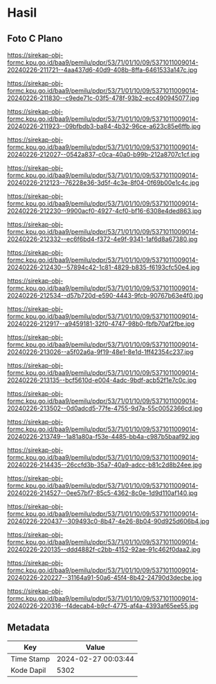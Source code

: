 # Hasil

## Foto C Plano

https://sirekap-obj-formc.kpu.go.id/baa9/pemilu/pdpr/53/71/01/10/09/5371011009014-20240226-211721--4aa437d6-40d9-408b-8ffa-6461533a147c.jpg

https://sirekap-obj-formc.kpu.go.id/baa9/pemilu/pdpr/53/71/01/10/09/5371011009014-20240226-211830--c9ede71c-03f5-478f-93b2-ecc490945077.jpg

https://sirekap-obj-formc.kpu.go.id/baa9/pemilu/pdpr/53/71/01/10/09/5371011009014-20240226-211923--09bfbdb3-ba84-4b32-96ce-a623c85e6ffb.jpg

https://sirekap-obj-formc.kpu.go.id/baa9/pemilu/pdpr/53/71/01/10/09/5371011009014-20240226-212027--0542a837-c0ca-40a0-b99b-212a8707c1cf.jpg

https://sirekap-obj-formc.kpu.go.id/baa9/pemilu/pdpr/53/71/01/10/09/5371011009014-20240226-212123--76228e36-3d5f-4c3e-8f04-0f69b00e1c4c.jpg

https://sirekap-obj-formc.kpu.go.id/baa9/pemilu/pdpr/53/71/01/10/09/5371011009014-20240226-212230--9900acf0-4927-4cf0-bf16-6308e4ded863.jpg

https://sirekap-obj-formc.kpu.go.id/baa9/pemilu/pdpr/53/71/01/10/09/5371011009014-20240226-212332--ec6f6bd4-f372-4e9f-9341-1af6d8a67380.jpg

https://sirekap-obj-formc.kpu.go.id/baa9/pemilu/pdpr/53/71/01/10/09/5371011009014-20240226-212430--57894c42-1c81-4829-b835-f6193cfc50e4.jpg

https://sirekap-obj-formc.kpu.go.id/baa9/pemilu/pdpr/53/71/01/10/09/5371011009014-20240226-212534--d57b720d-e590-4443-9fcb-90767b63e4f0.jpg

https://sirekap-obj-formc.kpu.go.id/baa9/pemilu/pdpr/53/71/01/10/09/5371011009014-20240226-212917--a9459181-32f0-4747-98b0-fbfb70af2fbe.jpg

https://sirekap-obj-formc.kpu.go.id/baa9/pemilu/pdpr/53/71/01/10/09/5371011009014-20240226-213026--a5f02a6a-9f19-48e1-8e1d-1ff42354c237.jpg

https://sirekap-obj-formc.kpu.go.id/baa9/pemilu/pdpr/53/71/01/10/09/5371011009014-20240226-213135--bcf5610d-e004-4adc-9bdf-acb52f1e7c0c.jpg

https://sirekap-obj-formc.kpu.go.id/baa9/pemilu/pdpr/53/71/01/10/09/5371011009014-20240226-213502--0d0adcd5-77fe-4755-9d7a-55c0052366cd.jpg

https://sirekap-obj-formc.kpu.go.id/baa9/pemilu/pdpr/53/71/01/10/09/5371011009014-20240226-213749--1a81a80a-f53e-4485-bb4a-c987b5baaf92.jpg

https://sirekap-obj-formc.kpu.go.id/baa9/pemilu/pdpr/53/71/01/10/09/5371011009014-20240226-214435--26ccfd3b-35a7-40a9-adcc-b81c2d8b24ee.jpg

https://sirekap-obj-formc.kpu.go.id/baa9/pemilu/pdpr/53/71/01/10/09/5371011009014-20240226-214527--0ee57bf7-85c5-4362-8c0e-1d9d110af140.jpg

https://sirekap-obj-formc.kpu.go.id/baa9/pemilu/pdpr/53/71/01/10/09/5371011009014-20240226-220437--309493c0-8b47-4e26-8b04-90d925d606b4.jpg

https://sirekap-obj-formc.kpu.go.id/baa9/pemilu/pdpr/53/71/01/10/09/5371011009014-20240226-220135--ddd4882f-c2bb-4152-92ae-91c462f0daa2.jpg

https://sirekap-obj-formc.kpu.go.id/baa9/pemilu/pdpr/53/71/01/10/09/5371011009014-20240226-220227--31164a91-50a6-45f4-8b42-24790d3decbe.jpg

https://sirekap-obj-formc.kpu.go.id/baa9/pemilu/pdpr/53/71/01/10/09/5371011009014-20240226-220316--f4decab4-b9cf-4775-af4a-4393af65ee55.jpg


## Metadata

| Key        | Value               |
| ---------- | ------------------- |
| Time Stamp | 2024-02-27 00:03:44 |
| Kode Dapil | 5302                |



